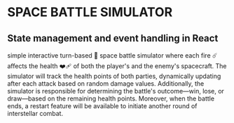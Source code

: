 # SPACE BATTLE SIMULATOR 

## State management and event handling in React

simple interactive turn-based 🎰 space battle simulator where each fire ☄️ affects the health ❤️‍🩹 of both the player's and the enemy's spacecraft. 
The simulator will track the health points of both parties, dynamically updating after each attack based on random damage values. Additionally, the simulator is responsible for determining the battle's outcome—win, lose, or draw—based on the remaining health points. Moreover, when the battle ends, a restart feature will be available to initiate another round of interstellar combat. 

